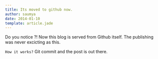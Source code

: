 ```yaml
---
title: Its moved to github now.
author: saumya
date: 2014-01-10
template: article.jade
---
```



Do you notice ?! Now this blog is served from Github itself. The publishing was never excicting as this.

`How it works?` Git commit and the post is out there.
